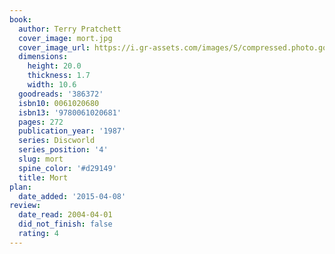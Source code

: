 ```yaml
---
book:
  author: Terry Pratchett
  cover_image: mort.jpg
  cover_image_url: https://i.gr-assets.com/images/S/compressed.photo.goodreads.com/books/1388181166l/386372.jpg
  dimensions:
    height: 20.0
    thickness: 1.7
    width: 10.6
  goodreads: '386372'
  isbn10: 0061020680
  isbn13: '9780061020681'
  pages: 272
  publication_year: '1987'
  series: Discworld
  series_position: '4'
  slug: mort
  spine_color: '#d29149'
  title: Mort
plan:
  date_added: '2015-04-08'
review:
  date_read: 2004-04-01
  did_not_finish: false
  rating: 4
---
```

